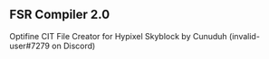 ## FSR Compiler 2.0

Optifine CIT File Creator for Hypixel Skyblock by Cunuduh (invalid-user#7279 on Discord)
